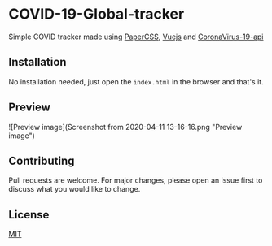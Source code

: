 # COVID-19-Global-tracker

Simple COVID tracker made using [PaperCSS](https://www.getpapercss.com/), [Vuejs](https://vuejs.org) and [CoronaVirus-19-api](https://github.com/javieraviles/covidAPI)

## Installation

No installation needed, just open the `index.html` in the browser and that's it.


## Preview
![Preview image](Screenshot from 2020-04-11 13-16-16.png "Preview image")

## Contributing
Pull requests are welcome. For major changes, please open an issue first to discuss what you would like to change.


## License
[MIT](https://choosealicense.com/licenses/mit/)

